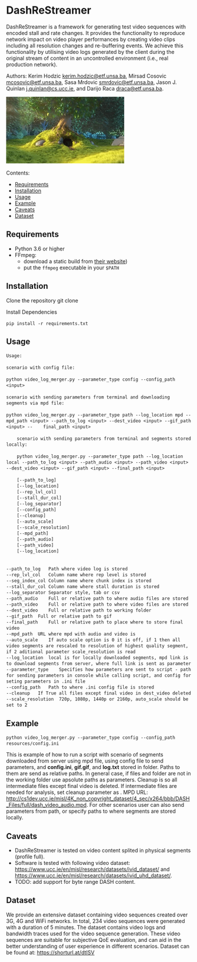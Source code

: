 # DashReStreamer

DashReStreamer is a framework for generating test video sequences with encoded stall and rate changes. It provides the functionality to reproduce network impact on video player performances by creating video clips including all resolution changes and re-buffering events. We achieve this functionality by utilising video logs generated by the client during the original stream of content in an uncontrolled environment (i.e., real production network).


Authors: Kerim Hodzic <kerim.hodzic@etf.unsa.ba>, Mirsad Cosovic <mcosovic@etf.unsa.ba>, Sasa Mrdovic <smrdovic@etf.unsa.ba>, Jason J. Quinlan <j.quinlan@cs.ucc.ie>, and Darijo Raca <draca@etf.unsa.ba>.

![](bbb_ex1.gif)

Contents:

- [Requirements](#requirements)
- [Installation](#installation)
- [Usage](#usage)
- [Example](#example)
- [Caveats](#caveats)
- [Dataset](#dataset)



## Requirements

- Python 3.6 or higher
- FFmpeg:
    - download a static build from [their website](http://ffmpeg.org/download.html))
    - put the `ffmpeg` executable in your `$PATH`
    
    

## Installation

Clone the repository
	git clone 

Install Dependencies

	pip install -r requirements.txt
	
	
## Usage

	Usage:
	
	scenario with config file: 
	
	python video_log_merger.py --parameter_type config --config_path <input>
	
	scenario with sending parameters from terminal and downloading segments via mpd file:
        
	python video_log_merger.py --parameter_type path --log_location mpd --mpd_path <input> --path_to_log <input> --dest_video <input> --gif_path <input> --    final_path <input>
	
        scenario with sending parameters from terminal and segments stored locally:
	
        python video_log_merger.py --parameter_type path --log_location local --path_to_log <input> --path_audio <input> --path_video <input> --dest_video <input> --gif_path <input> --final_path <input>

		[--path_to_log]
		[--log_location] 
		[--rep_lvl_col]
		[--stall_dur_col]
		[--log_separator]
		[--config_path]
		[--cleanup]
		[--auto_scale]
		[--scale_resolution]
		[--mpd_path]
		[--path_audio]
		[--path_video]
		[--log_location]
	
	
	--path_to_log	Path where video log is stored
	--rep_lvl_col	Column name where rep level is stored
	--seg_index_col	Column name where chunk index is stored
	--stall_dur_col	Column name where stall duration is stored
	--log_separator	Separator style, tab or csv
	--path_audio	Full or relative path to where audio files are stored
	--path_video	Full or relative path to where video files are stored
	--dest_video	Full or relative path to working folder
	--gif_path	Full or relative path to gif
	--final_path	Full or relative path to place where to store final video
	--mpd_path	URL where mpd with audio and video is
	--auto_scale	If auto scale option is 0 it is off, if 1 then all video segments are rescaled to resolution of highest quality segment, if 2 aditional parameter scale_resolution is read
	--log_location	local is for locally downloaded segments, mpd link is to download segments from server, where full link is sent as parameter
	--parameter_type	Specifies how parameters are sent to script - path for sending parameters in console while calling script, and config for seting parameters in .ini file
	--config_path	Path to where .ini config file is stored
	--cleanup	If True all files except final video in dest_video deleted
	--scale_resolution	720p, 1080p, 1440p or 2160p, auto_scale should be set to 2
	
## Example 

	python video_log_merger.py --parameter_type config --config_path resources/config.ini
	

This is example of how to run a script with scenario of segments downloaded from server using mpd file, using config file to send parameters, and **config.ini**, **gif.gif**, and **log.txt** stored in <resources> folder. Paths to them are send as relative paths. In general case, if files and folder are not in the working folder use apsolute paths as parameters. Cleanup is <True> so all intermediate files except final video is deleted. If  intermediate files are needed for analysis, set cleanup parameter as <False>. MPD URL: <http://cs1dev.ucc.ie/misl/4K_non_copyright_dataset/4_sec/x264/bbb/DASH_Files/full/dash_video_audio.mpd>. For other scenarios user can also send parameters from path, or specify paths to where segments are stored locally.


## Caveats

- DashReStreamer is tested on video content splited in physical segments (profile full).
- Software is tested with following video dataset: <https://www.ucc.ie/en/misl/research/datasets/ivid_dataset/> and <https://www.ucc.ie/en/misl/research/datasets/ivid_uhd_dataset/>.
- TODO: add support for byte range DASH content.


## Dataset

We provide an extensive dataset containing video sequences created over 3G, 4G and WiFi networks. In total, 234 video sequences were generated with a duration of 5 minutes. The dataset contains video logs and bandwidth traces used for the video sequence generation. These video sequences are suitable for subjective QoE evaluation, and can aid in the better understanding of user experience in different scenarios. Dataset can be found at: <https://shorturl.at/dtISV>

